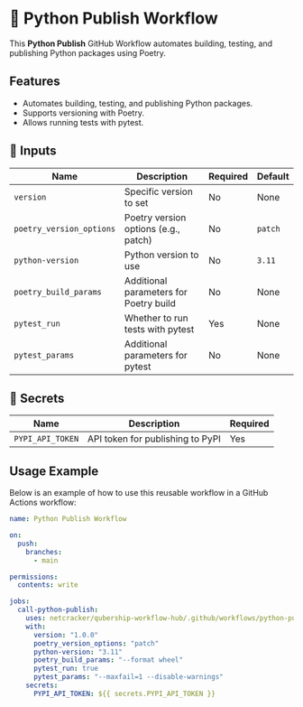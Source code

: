 # 🚀 Python Publish Workflow

This **Python Publish** GitHub Workflow automates building, testing, and publishing Python packages using Poetry.

## Features

- Automates building, testing, and publishing Python packages.
- Supports versioning with Poetry.
- Allows running tests with pytest.

## 📌 Inputs

| Name                     | Description                            | Required | Default |
| ------------------------ | -------------------------------------- | -------- | ------- |
| `version`                | Specific version to set                | No       | None    |
| `poetry_version_options` | Poetry version options (e.g., patch)   | No       | `patch` |
| `python-version`         | Python version to use                  | No       | `3.11`  |
| `poetry_build_params`    | Additional parameters for Poetry build | No       | None    |
| `pytest_run`             | Whether to run tests with pytest       | Yes      | None    |
| `pytest_params`          | Additional parameters for pytest       | No       | None    |

## 📌 Secrets

| Name             | Description                      | Required |
| ---------------- | -------------------------------- | -------- |
| `PYPI_API_TOKEN` | API token for publishing to PyPI | Yes      |

## Usage Example

Below is an example of how to use this reusable workflow in a GitHub Actions workflow:

```yaml
name: Python Publish Workflow

on:
  push:
    branches:
      - main

permissions:
  contents: write

jobs:
  call-python-publish:
    uses: netcracker/qubership-workflow-hub/.github/workflows/python-publish.yml@main
    with:
      version: "1.0.0"
      poetry_version_options: "patch"
      python-version: "3.11"
      poetry_build_params: "--format wheel"
      pytest_run: true
      pytest_params: "--maxfail=1 --disable-warnings"
    secrets:
      PYPI_API_TOKEN: ${{ secrets.PYPI_API_TOKEN }}
```
